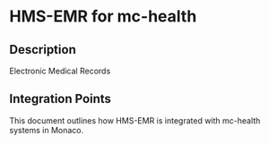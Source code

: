 # HMS-EMR for mc-health

## Description

Electronic Medical Records

## Integration Points

This document outlines how HMS-EMR is integrated with mc-health systems in Monaco.
